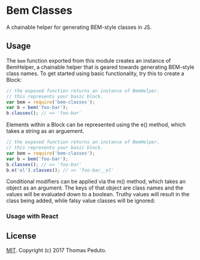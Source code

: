 Bem Classes
===========

A chainable helper for generating BEM-style classes in JS.

## Usage

The `bem` function exported from this module creates an instance of BemHelper, a chainable helper that is geared towards generating BEM-style class names.  To get started using basic functionality, try this to create a Block:

```js
// the exposed function returns an instance of BemHelper.
// this represents your basic block.
var bem = require('bem-classes');
var b = bem('foo-bar');
b.classes(); // => 'foo-bar'
```

Elements within a Block can be represented using the e() method, which takes a string as an arguement.

```js
// the exposed function returns an instance of BemHelper.
// this represents your basic block.
var bem = require('bem-classes');
var b = bem('foo-bar');
b.classes(); // => 'foo-bar'
b.e('el').classes(); // => 'foo-bar__el'
```

Conditional modifiers can be applied via the m() method, which takes an object as an argument.  The keys of that object are class names and the values will be evaluated down to a boolean.  Truthy values will result in the class being added, while falsy value classes will be ignored:


### Usage with React


## License

[MIT](LICENSE). Copyright (c) 2017 Thomas Peduto.
